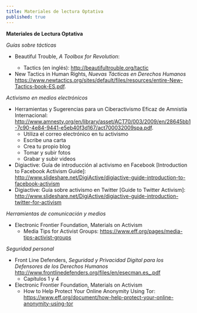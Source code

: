 ```yaml
---
title: Materiales de lectura Optativa
published: true
---
```



**Materiales de Lectura Optativa**

<i>Guías sobre tácticas</i>
<ul><li>Beautiful Trouble, <i>A Toolbox for Revolution</i>: </li>
<ul><li>Tactics (en inglés): <a href="http://beautifultrouble.org/tactic/" target="_blank">http://beautifultrouble.org/tactic</a></li></ul></li>
<li>New Tactics in Human Rights, <i>Nuevas Tácticas en Derechos Humanos</i> <a href="https://www.newtactics.org/sites/default/files/resources/entire-New-Tactics-book-ES.pdf" target="_blank">https://www.newtactics.org/sites/default/files/resources/entire-New-Tactics-book-ES.pdf</a>.</li></ul>

<i>Activismo en medios electrónicos</i>
<ul><li>Herramientas y Sugerencias para un Ciberactivismo Eficaz de Amnistía Internacional: <a href="http://www.amnesty.org/en/library/asset/ACT70/003/2009/en/28645bb1-7c90-4e84-9441-e5eb40f3d167/act700032009spa.pdf" target="_blank">http://www.amnesty.org/en/library/asset/ACT70/003/2009/en/28645bb1-7c90-4e84-9441-e5eb40f3d167/act700032009spa.pdf</a>.
<ul><li>Utiliza el correo electrónico en tu activismo</li>
<li>Escribe una carta</li>
<li>Crea tu propio blog</li>
<li>Tomar y subir fotos</li>
<li>Grabar y subir videos</li></ul></li>
<li>Digiactive: Guía de introducción al activismo en Facebook [Introduction to Facebook Activism Guide]: <a href="http://www.slideshare.net/DigiActive/digiactive-guide-introduction-to-facebook-activism" target="_blank">http://www.slideshare.net/DigiActive/digiactive-guide-introduction-to-facebook-activism</a> </li>
<li>Digiactive: Guía sobre activismo en Twitter [Guide to Twitter Activism]: <a href="http://www.slideshare.net/DigiActive/digiactive-guide-introduction-twitter-for-activism" target="_blank">http://www.slideshare.net/DigiActive/digiactive-guide-introduction-twitter-for-activism</a> </li></ul>

<i>Herramientas de comunicación y medios</i>
<ul><li>Electronic Frontier Foundation, Materials on Activism
<ul><li>Media Tips for Activist Groups: <a href="https://www.eff.org/pages/media-tips-activist-groups" target="_blank">https://www.eff.org/pages/media-tips-activist-groups</a></li></ul></li></ul>

<i>Seguridad personal</i>
<ul><li>Front Line Defenders, <i>Seguridad y Privacidad Digital para los Defensores de los Derechos Humanos</i> <a href="http://www.frontlinedefenders.org/files/en/esecman.es_.pdf" target="_blank">http://www.frontlinedefenders.org/files/en/esecman.es_.pdf</a>
<ul><li>Capítulos 1 y 4 </li></ul></li>
<li>Electronic Frontier Foundation, Materials on Activism
<ul><li>How to Help Protect Your Online Anonymity Using Tor: <a href="https://www.eff.org/document/how-help-protect-your-online-anonymity-using-tor" target="_blank">https://www.eff.org/document/how-help-protect-your-online-anonymity-using-tor</a></li></ul></li></ul>
